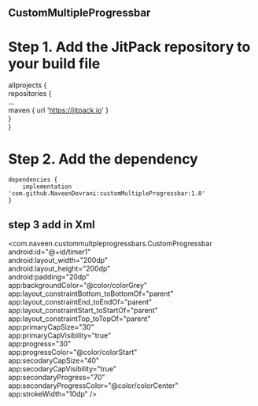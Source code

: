 ## CustomMultipleProgressbar  

# Step 1. Add the JitPack repository to your build file   

allprojects {  
	  	repositories {  
			...  
		  	maven { url 'https://jitpack.io' }  
	 	}  
	 }    
   
 # Step 2. Add the dependency  
 	dependencies {
		implementation 'com.github.NaveenDevrani:customMultipleProgressbar:1.0'
	}  
  
## step 3 add in Xml 

<com.naveen.custommultpleprogressbars.CustomProgressbar  
        android:id="@+id/timer1"  
        android:layout_width="200dp"  
        android:layout_height="200dp"  
        android:padding="20dp"  
        app:backgroundColor="@color/colorGrey"  
        app:layout_constraintBottom_toBottomOf="parent"  
        app:layout_constraintEnd_toEndOf="parent"  
        app:layout_constraintStart_toStartOf="parent"  
        app:layout_constraintTop_toTopOf="parent"  
        app:primaryCapSize="30"  
        app:primaryCapVisibility="true"  
        app:progress="30"  
        app:progressColor="@color/colorStart"  
        app:secodaryCapSize="40"  
        app:secodaryCapVisibility="true"  
        app:secondaryProgress="70"  
        app:secondaryProgressColor="@color/colorCenter"  
        app:strokeWidth="10dp" />  
  
  
  
  

